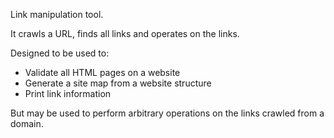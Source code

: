 Link manipulation tool.

It crawls a URL, finds all links and operates on the links.

Designed to be used to:

* Validate all HTML pages on a website
* Generate a site map from a website structure
* Print link information

But may be used to perform arbitrary operations on the links crawled from a domain.
